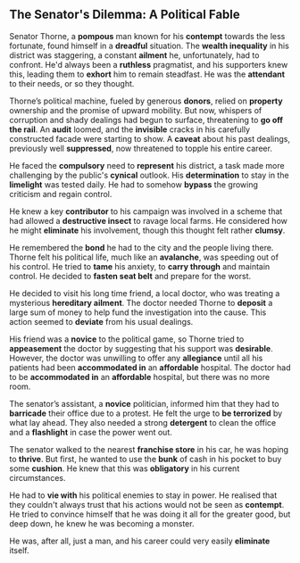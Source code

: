 ## The Senator's Dilemma: A Political Fable

Senator Thorne, a **pompous** man known for his **contempt** towards the less fortunate, found himself in a **dreadful** situation. The **wealth inequality** in his district was staggering, a constant **ailment** he, unfortunately, had to confront. He'd always been a **ruthless** pragmatist, and his supporters knew this, leading them to **exhort** him to remain steadfast. He was the **attendant** to their needs, or so they thought.

Thorne’s political machine, fueled by generous **donors**, relied on **property** ownership and the promise of upward mobility. But now, whispers of corruption and shady dealings had begun to surface, threatening to **go off the rail**. An **audit** loomed, and the **invisible** cracks in his carefully constructed facade were starting to show. A **caveat** about his past dealings, previously well **suppressed**, now threatened to topple his entire career.

He faced the **compulsory** need to **represent** his district, a task made more challenging by the public's **cynical** outlook. His **determination** to stay in the **limelight** was tested daily. He had to somehow **bypass** the growing criticism and regain control.

He knew a key **contributor** to his campaign was involved in a scheme that had allowed a **destructive insect** to ravage local farms. He considered how he might **eliminate** his involvement, though this thought felt rather **clumsy**.

He remembered the **bond** he had to the city and the people living there. Thorne felt his political life, much like an **avalanche**, was speeding out of his control. He tried to **tame** his anxiety, to **carry through** and maintain control. He decided to **fasten seat belt** and prepare for the worst.

He decided to visit his long time friend, a local doctor, who was treating a mysterious **hereditary ailment**. The doctor needed Thorne to **deposit** a large sum of money to help fund the investigation into the cause. This action seemed to **deviate** from his usual dealings.

His friend was a **novice** to the political game, so Thorne tried to **appeasement** the doctor by suggesting that his support was **desirable**. However, the doctor was unwilling to offer any **allegiance** until all his patients had been **accommodated in** an **affordable** hospital. The doctor had to be **accommodated in** an **affordable** hospital, but there was no more room.

The senator’s assistant, a **novice** politician, informed him that they had to **barricade** their office due to a protest. He felt the urge to **be terrorized** by what lay ahead. They also needed a strong **detergent** to clean the office and a **flashlight** in case the power went out.

The senator walked to the nearest **franchise store** in his car, he was hoping to **thrive**. But first, he wanted to use the **bunk** of cash in his pocket to buy some **cushion**. He knew that this was **obligatory** in his current circumstances.

He had to **vie with** his political enemies to stay in power. He realised that they couldn't always trust that his actions would not be seen as **contempt**. He tried to convince himself that he was doing it all for the greater good, but deep down, he knew he was becoming a monster.

He was, after all, just a man, and his career could very easily **eliminate** itself.
